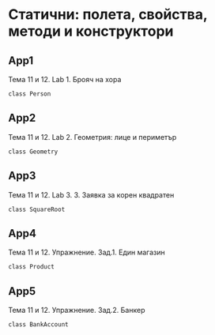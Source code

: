 # Статични: полета, свойства, методи и конструктори

## App1
Тема 11 и 12. Lab 1. Брояч на хора
```
class Person
```

## App2
Тема 11 и 12. Lab 2. Геометрия: лице и периметър
```
class Geometry
```

## App3
Тема 11 и 12. Lab 3. 3. Заявка за корен квадратен
```
class SquareRoot
```

## App4
Тема 11 и 12. Упрaжнение. Зад.1. Един магазин
```
class Product
```

## App5
Тема 11 и 12. Упрaжнение. Зад.2. Банкер
```
class BankAccount
```